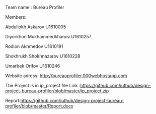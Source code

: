 
Team name : Bureau Profiler

Members:

Abdullokh Askarov       U1610005

Diyorkhon Mukhammedkhanov    U1610257

Rodion Akhmedov      U1610191

Shokhrukh Shokhnazarov      U1610228

Umarbek Orifov        U1610246 

Website adress: http://bureauprofiler.000webhostapp.com

The Project is in ip_project file    Link :https://github.com/iuthub/design-project-bureau-profiler/blob/master/ip_project.zip

Report:https://github.com/iuthub/design-project-bureau-profiler/blob/master/Report.docx
